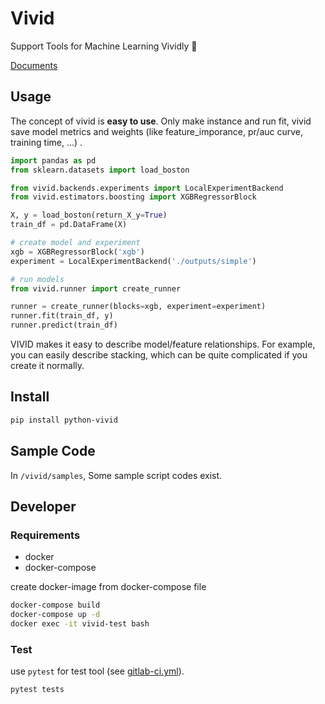 # Vivid

Support Tools for Machine Learning Vividly 🚀

[Documents](https://lucid-lumiere-9b9b91.netlify.app/)

## Usage

The concept of vivid is **easy to use**. Only make instance and run fit, vivid save model metrics and weights (like feature_imporance, pr/auc curve, training time, ...) .

```python
import pandas as pd
from sklearn.datasets import load_boston

from vivid.backends.experiments import LocalExperimentBackend
from vivid.estimators.boosting import XGBRegressorBlock

X, y = load_boston(return_X_y=True)
train_df = pd.DataFrame(X)

# create model and experiment
xgb = XGBRegressorBlock('xgb')
experiment = LocalExperimentBackend('./outputs/simple')

# run models
from vivid.runner import create_runner

runner = create_runner(blocks=xgb, experiment=experiment)
runner.fit(train_df, y)
runner.predict(train_df)
```

VIVID makes it easy to describe model/feature relationships. For example, you can easily describe stacking, which can be quite complicated if you create it normally.


## Install

```bash
pip install python-vivid
```

## Sample Code

In `/vivid/samples`, Some sample script codes exist.

## Developer

### Requirements

* docker
* docker-compose

create docker-image from docker-compose file

```bash
docker-compose build
docker-compose up -d
docker exec -it vivid-test bash
```

### Test

use `pytest` for test tool (see [gitlab-ci.yml](./gitlab-ci.yml)).

```bash
pytest tests
```
